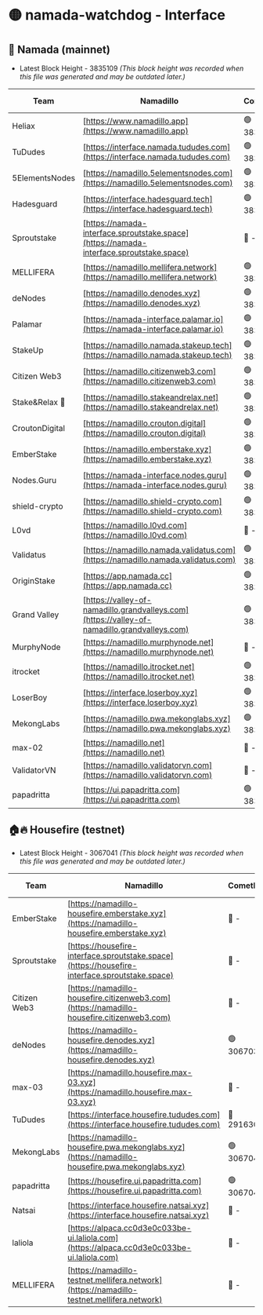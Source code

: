 # 🟡 namada-watchdog - Interface

## 🚀 Namada (mainnet)
- Latest Block Height - 3835109 *(This block height was recorded when this file was generated and may be outdated later.)*

| Team | Namadillo | CometBFT | Indexer | MASP Indexer |
|-|-|-|-|-|
| Heliax | [https://www.namadillo.app](https://www.namadillo.app) | 🟢 3835084 | 🟢 3835083 | 🟡 3834959 |
| TuDudes | [https://interface.namada.tududes.com](https://interface.namada.tududes.com) | 🟢 3835084 | 🟢 3835084 | 🟡 3834959 |
| 5ElementsNodes | [https://namadillo.5elementsnodes.com](https://namadillo.5elementsnodes.com) | 🟢 3835084 | 🟢 3835084 | 🟡 3834959 |
| Hadesguard | [https://interface.hadesguard.tech](https://interface.hadesguard.tech) | 🟢 3835085 | 🟢 3835085 | 🟡 3834959 |
| Sproutstake | [https://namada-interface.sproutstake.space](https://namada-interface.sproutstake.space) | 🔴 - | 🔴 3738134 | 🔴 - |
| MELLIFERA | [https://namadillo.mellifera.network](https://namadillo.mellifera.network) | 🟢 3835089 | 🟢 3835089 | 🔴 3765769 |
| deNodes | [https://namadillo.denodes.xyz](https://namadillo.denodes.xyz) | 🟢 3835090 | 🟢 3835090 | 🟡 3834959 |
| Palamar | [https://namada-interface.palamar.io](https://namada-interface.palamar.io) | 🟢 3835090 | 🟢 3835090 | 🟡 3834959 |
| StakeUp | [https://namadillo.namada.stakeup.tech](https://namadillo.namada.stakeup.tech) | 🟢 3835091 | 🟢 3835091 | 🟡 3834959 |
| Citizen Web3 | [https://namadillo.citizenweb3.com](https://namadillo.citizenweb3.com) | 🟢 3835092 | 🟢 3835092 | 🔴 3765769 |
| Stake&Relax 🦥 | [https://namadillo.stakeandrelax.net](https://namadillo.stakeandrelax.net) | 🟢 3835093 | 🟢 3835093 | 🔴 3765769 |
| CroutonDigital | [https://namadillo.crouton.digital](https://namadillo.crouton.digital) | 🟢 3835094 | 🟢 3835094 | 🟢 3835094 |
| EmberStake | [https://namadillo.emberstake.xyz](https://namadillo.emberstake.xyz) | 🟢 3835094 | 🟢 3835094 | 🟡 3834959 |
| Nodes.Guru | [https://namada-interface.nodes.guru](https://namada-interface.nodes.guru) | 🟢 3835095 | 🟢 3835095 | 🟡 3834959 |
| shield-crypto | [https://namadillo.shield-crypto.com](https://namadillo.shield-crypto.com) | 🟢 3835095 | 🟢 3835095 | 🟡 3834959 |
| L0vd | [https://namadillo.l0vd.com](https://namadillo.l0vd.com) | 🔴 - | 🔴 - | 🔴 - |
| Validatus | [https://namadillo.namada.validatus.com](https://namadillo.namada.validatus.com) | 🟢 3835098 | 🟢 3835098 | 🔴 3819812 |
| OriginStake | [https://app.namada.cc](https://app.namada.cc) | 🟢 3835099 | 🟢 3835099 | 🟡 3834959 |
| Grand Valley | [https://valley-of-namadillo.grandvalleys.com](https://valley-of-namadillo.grandvalleys.com) | 🟢 3835100 | 🟢 3835100 | 🟡 3834959 |
| MurphyNode | [https://namadillo.murphynode.net](https://namadillo.murphynode.net) | 🔴 - | 🔴 - | 🔴 - |
| itrocket | [https://namadillo.itrocket.net](https://namadillo.itrocket.net) | 🟢 3835103 | 🟢 3835103 | 🟡 3834959 |
| LoserBoy | [https://interface.loserboy.xyz](https://interface.loserboy.xyz) | 🟢 3835104 | 🟢 3835103 | 🟡 3834959 |
| MekongLabs | [https://namadillo.pwa.mekonglabs.xyz](https://namadillo.pwa.mekonglabs.xyz) | 🟢 3835104 | 🟢 3835104 | 🟡 3834959 |
| max-02 | [https://namadillo.net](https://namadillo.net) | 🔴 - | 🔴 - | 🔴 - |
| ValidatorVN | [https://namadillo.validatorvn.com](https://namadillo.validatorvn.com) | 🔴 - | 🔴 - | 🔴 - |
| papadritta | [https://ui.papadritta.com](https://ui.papadritta.com) | 🟢 3835109 | 🟢 3835109 | 🟢 3835108 |

## 🏠🔥 Housefire (testnet)
- Latest Block Height - 3067041 *(This block height was recorded when this file was generated and may be outdated later.)*

| Team | Namadillo | CometBFT | Indexer | MASP Indexer |
|-|-|-|-|-|
| EmberStake | [https://namadillo-housefire.emberstake.xyz](https://namadillo-housefire.emberstake.xyz) | 🔴 - | 🔴 - | 🔴 - |
| Sproutstake | [https://housefire-interface.sproutstake.space](https://housefire-interface.sproutstake.space) | 🔴 - | 🔴 - | 🔴 - |
| Citizen Web3 | [https://namadillo-housefire.citizenweb3.com](https://namadillo-housefire.citizenweb3.com) | 🔴 - | 🔴 - | 🔴 - |
| deNodes | [https://namadillo-housefire.denodes.xyz](https://namadillo-housefire.denodes.xyz) | 🟢 3067031 | 🟢 3067031 | 🔴 3065388 |
| max-03 | [https://namadillo.housefire.max-03.xyz](https://namadillo.housefire.max-03.xyz) | 🔴 - | 🔴 - | 🔴 - |
| TuDudes | [https://interface.housefire.tududes.com](https://interface.housefire.tududes.com) | 🔴 2916306 | 🔴 2916306 | 🔴 2916306 |
| MekongLabs | [https://namadillo-housefire.pwa.mekonglabs.xyz](https://namadillo-housefire.pwa.mekonglabs.xyz) | 🟢 3067040 | 🟢 3067040 | 🔴 3065388 |
| papadritta | [https://housefire.ui.papadritta.com](https://housefire.ui.papadritta.com) | 🟢 3067041 | 🟢 3067041 | 🟢 3067040 |
| Natsai | [https://interface.housefire.natsai.xyz](https://interface.housefire.natsai.xyz) | 🔴 - | 🔴 - | 🔴 - |
| laliola | [https://alpaca.cc0d3e0c033be-ui.laliola.com](https://alpaca.cc0d3e0c033be-ui.laliola.com) | 🔴 - | 🔴 - | 🔴 - |
| MELLIFERA | [https://namadillo-testnet.mellifera.network](https://namadillo-testnet.mellifera.network) | 🔴 - | 🔴 2778001 | 🔴 2607259 |


